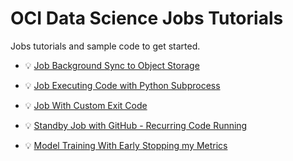 # OCI Data Science Jobs Tutorials

Jobs tutorials and sample code to get started.

- :bulb: [Job Background Sync to Object Storage](job-background-sync-with-objectstorage/)
- :bulb: [Job Executing Code with Python Subprocess](job-exec-code-with-subprocess/)
- :bulb: [Job With Custom Exit Code](jobs-custom-exit-code.md)
- :bulb: [Standby Job with GitHub - Recurring Code Running](standbyjob-with-git/README.md)

- :bulb: [Model Training With Early Stopping my Metrics](model-training-early-stopping-by-metrics.md)
